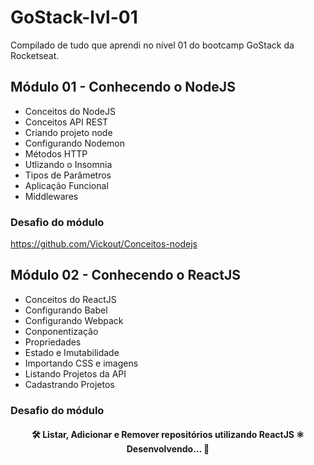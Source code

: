 # GoStack-lvl-01
Compilado de tudo que aprendi no nível 01 do bootcamp GoStack da Rocketseat.

## Módulo 01 - Conhecendo o NodeJS

* Conceitos do NodeJS
* Conceitos API REST
* Criando projeto node
* Configurando Nodemon
* Métodos HTTP
* Utlizando o Insomnia
* Tipos de Parâmetros
* Aplicação Funcional
* Middlewares

### Desafio do módulo

https://github.com/Vickout/Conceitos-nodejs

## Módulo 02 - Conhecendo o ReactJS

* Conceitos do ReactJS
* Configurando Babel
* Configurando Webpack
* Conponentização
* Propriedades
* Estado e Imutabilidade
* Importando CSS e imagens
* Listando Projetos da API
* Cadastrando Projetos

### Desafio do módulo

<h4 align="center"> 
	🛠  Listar, Adicionar e Remover repositórios utilizando ReactJS ⚛ Desenvolvendo...  🚧
</h4>
